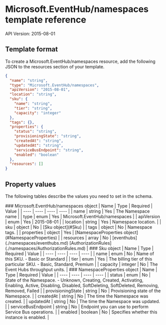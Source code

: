 # Microsoft.EventHub/namespaces template reference
API Version: 2015-08-01
## Template format

To create a Microsoft.EventHub/namespaces resource, add the following JSON to the resources section of your template.

```json
{
  "name": "string",
  "type": "Microsoft.EventHub/namespaces",
  "apiVersion": "2015-08-01",
  "location": "string",
  "sku": {
    "name": "string",
    "tier": "string",
    "capacity": "integer"
  },
  "tags": {},
  "properties": {
    "status": "string",
    "provisioningState": "string",
    "createdAt": "string",
    "updatedAt": "string",
    "serviceBusEndpoint": "string",
    "enabled": "boolean"
  },
  "resources": []
}
```
## Property values

The following tables describe the values you need to set in the schema.

<a id="Microsoft.EventHub/namespaces" />
### Microsoft.EventHub/namespaces object
|  Name | Type | Required | Value |
|  ---- | ---- | ---- | ---- |
|  name | string | Yes | The Namespace name |
|  type | enum | Yes | Microsoft.EventHub/namespaces |
|  apiVersion | enum | Yes | 2015-08-01 |
|  location | string | Yes | Namespace location. |
|  sku | object | No | [Sku object](#Sku) |
|  tags | object | No | Namespace tags. |
|  properties | object | Yes | [NamespaceProperties object](#NamespaceProperties) |
|  resources | array | No | [eventhubs](./namespaces/eventhubs.md) [AuthorizationRules](./namespaces/AuthorizationRules.md) |


<a id="Sku" />
### Sku object
|  Name | Type | Required | Value |
|  ---- | ---- | ---- | ---- |
|  name | enum | No | Name of this SKU. - Basic or Standard |
|  tier | enum | Yes | The billing tier of this particular SKU. - Basic, Standard, Premium |
|  capacity | integer | No | The Event Hubs throughput units. |


<a id="NamespaceProperties" />
### NamespaceProperties object
|  Name | Type | Required | Value |
|  ---- | ---- | ---- | ---- |
|  status | enum | No | State of the Namespace. - Unknown, Creating, Created, Activating, Enabling, Active, Disabling, Disabled, SoftDeleting, SoftDeleted, Removing, Removed, Failed |
|  provisioningState | string | No | Provisioning state of the Namespace. |
|  createdAt | string | No | The time the Namespace was created. |
|  updatedAt | string | No | The time the Namespace was updated. |
|  serviceBusEndpoint | string | No | Endpoint you can use to perform Service Bus operations. |
|  enabled | boolean | No | Specifies whether this instance is enabled. |

